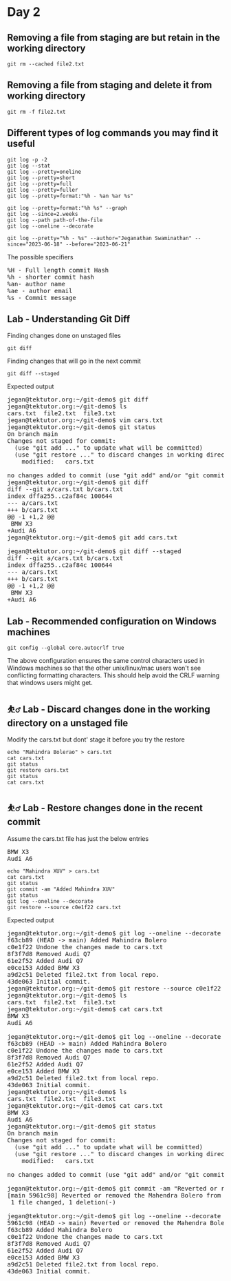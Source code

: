 # Day 2

## Removing a file from staging are but retain in the working directory
```
git rm --cached file2.txt
```

## Removing a file from staging and delete it from working directory
```
git rm -f file2.txt
```

## Different types of log commands you may find it useful
```
git log -p -2
git log --stat
git log --pretty=oneline
git log --pretty=short
git log --pretty=full
git log --pretty=fuller
git log --pretty=format:"%h - %an %ar %s"

git log --pretty=format:"%h %s" --graph
git log --since=2.weeks
git log --path path-of-the-file
git log --oneline --decorate

git log --pretty="%h - %s" --author="Jeganathan Swaminathan" --since="2023-06-18" --before="2023-06-21"
```

The possible specifiers
<pre>
%H - Full length commit Hash
%h - shorter commit hash
%an- author name
%ae - author email
%s - Commit message
</pre>

## Lab - Understanding Git Diff

Finding changes done on unstaged files
```
git diff
```

Finding changes that will go in the next commit
```
git diff --staged
```

Expected output
<pre>
jegan@tektutor.org:~/git-demo$ git diff
jegan@tektutor.org:~/git-demo$ ls
cars.txt  file2.txt  file3.txt
jegan@tektutor.org:~/git-demo$ vim cars.txt
jegan@tektutor.org:~/git-demo$ git status
On branch main
Changes not staged for commit:
  (use "git add <file>..." to update what will be committed)
  (use "git restore <file>..." to discard changes in working directory)
	modified:   cars.txt

no changes added to commit (use "git add" and/or "git commit -a")
jegan@tektutor.org:~/git-demo$ git diff
diff --git a/cars.txt b/cars.txt
index dffa255..c2af84c 100644
--- a/cars.txt
+++ b/cars.txt
@@ -1 +1,2 @@
 BMW X3
+Audi A6
jegan@tektutor.org:~/git-demo$ git add cars.txt 
    
jegan@tektutor.org:~/git-demo$ git diff --staged
diff --git a/cars.txt b/cars.txt
index dffa255..c2af84c 100644
--- a/cars.txt
+++ b/cars.txt
@@ -1 +1,2 @@
 BMW X3
+Audi A6
</pre>

## Lab - Recommended configuration on Windows machines
```
git config --global core.autocrlf true
```

The above configuration ensures the same control characters used in Windows machines so that the other unix/linux/mac users won't see conflicting formatting characters. This should help avoid the CRLF warning that windows users might get.

## ⛹️‍♂️ Lab - Discard changes done in the working directory on a unstaged file

Modify the cars.txt but dont' stage it before you try the restore
```
echo "Mahindra Bolerao" > cars.txt
cat cars.txt
git status
git restore cars.txt
git status
cat cars.txt
```

## ⛹️‍♂️ Lab - Restore changes done in the recent commit
Assume the cars.txt file has just the below entries
<pre>
BMW X3
Audi A6
</pre>

```
echo "Mahindra XUV" > cars.txt
cat cars.txt
git status
git commit -am "Added Mahindra XUV"
git status
git log --oneline --decorate
git restore --source c0e1f22 cars.txt
```

Expected output
<pre>
jegan@tektutor.org:~/git-demo$ git log --oneline --decorate
f63cb89 (HEAD -> main) Added Mahindra Bolero
c0e1f22 Undone the changes made to cars.txt
8f3f7d8 Removed Audi Q7
61e2f52 Added Audi Q7
e0ce153 Added BMW X3
a9d2c51 Deleted file2.txt from local repo.
43de063 Initial commit.
jegan@tektutor.org:~/git-demo$ git restore --source c0e1f22 cars.txt
jegan@tektutor.org:~/git-demo$ ls
cars.txt  file2.txt  file3.txt
jegan@tektutor.org:~/git-demo$ cat cars.txt 
BMW X3
Audi A6

jegan@tektutor.org:~/git-demo$ git log --oneline --decorate
f63cb89 (HEAD -> main) Added Mahindra Bolero
c0e1f22 Undone the changes made to cars.txt
8f3f7d8 Removed Audi Q7
61e2f52 Added Audi Q7
e0ce153 Added BMW X3
a9d2c51 Deleted file2.txt from local repo.
43de063 Initial commit.
jegan@tektutor.org:~/git-demo$ ls
cars.txt  file2.txt  file3.txt
jegan@tektutor.org:~/git-demo$ cat cars.txt 
BMW X3
Audi A6
jegan@tektutor.org:~/git-demo$ git status
On branch main
Changes not staged for commit:
  (use "git add <file>..." to update what will be committed)
  (use "git restore <file>..." to discard changes in working directory)
	modified:   cars.txt

no changes added to commit (use "git add" and/or "git commit -a")

jegan@tektutor.org:~/git-demo$ git commit -am "Reverted or removed the Mahendra Bolero from cars.txt"
[main 5961c98] Reverted or removed the Mahendra Bolero from cars.txt
 1 file changed, 1 deletion(-)

jegan@tektutor.org:~/git-demo$ git log --oneline --decorate
5961c98 (HEAD -> main) Reverted or removed the Mahendra Bolero from cars.txt
f63cb89 Added Mahindra Bolero
c0e1f22 Undone the changes made to cars.txt
8f3f7d8 Removed Audi Q7
61e2f52 Added Audi Q7
e0ce153 Added BMW X3
a9d2c51 Deleted file2.txt from local repo.
43de063 Initial commit.
</pre>



